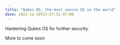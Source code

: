 ```yaml
---
title: "Qubes OS, the most secure OS in the world"
date: 2022-12-19T17:57:51-07:00
---
```

Hardening Qubes OS for further security.
<!--more-->
More to come soon

